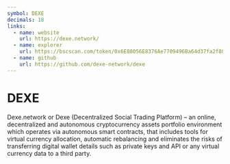 ```yaml
---
symbol: DEXE
decimals: 18
links:
  - name: website
    url: https://dexe.network/
  - name: explorer
    url: https://bscscan.com/token/0x6E88056E8376Ae7709496Ba64d37fa2f8015ce3e
  - name: github
    url: https://github.com/dexe-network/dexe
---
```


# DEXE

Dexe.network or Dexe (Decentralized Social Trading Platform) – an online, decentralized and autonomous cryptocurrency assets portfolio environment which operates via autonomous smart contracts, that includes tools for virtual currency allocation, automatic rebalancing and eliminates the risks of transferring digital wallet details such as private keys and API or any virtual currency data to a third party.

